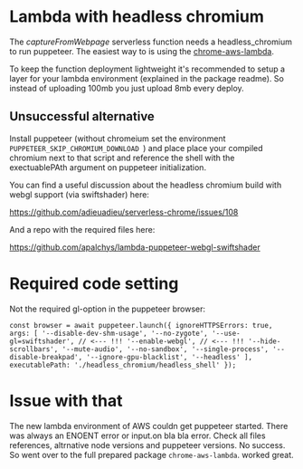 # Lambda with headless chromium

The *captureFromWebpage* serverless function needs a headless_chromium to run puppeteer. The easiest way to is using the [chrome-aws-lambda](https://github.com/alixaxel/chrome-aws-lambda).

To keep the function deployment lightweight it's recommended to setup a layer for your lambda environment (explained in the package readme). So instead of uploading 100mb you just upload 8mb every deploy.

## Unsuccessful alternative

Install puppeteer (without chromeium set the environment ``PUPPETEER_SKIP_CHROMIUM_DOWNLOAD ``) and place place your compiled chromium next to that script and reference the shell with
the exectuablePAth argument on puppeteer initialization.

You can find a useful discussion about the headless chromium build with webgl support (via swiftshader) here:

https://github.com/adieuadieu/serverless-chrome/issues/108

And a repo with the required files here:

https://github.com/apalchys/lambda-puppeteer-webgl-swiftshader

# Required code setting

Not the required gl-option in the puppeteer browser:

``
const browser = await puppeteer.launch({
    ignoreHTTPSErrors: true,
    args: [
      '--disable-dev-shm-usage',
      '--no-zygote',
      '--use-gl=swiftshader', // <--- !!!
      '--enable-webgl', // <--- !!!
      '--hide-scrollbars',
      '--mute-audio',
      '--no-sandbox',
      '--single-process',
      '--disable-breakpad',
      '--ignore-gpu-blacklist',
      '--headless'
    ],
    executablePath: './headless_chromium/headless_shell'
  });
``

# Issue with that

The new lambda environment of AWS couldn get puppeteer started. There was always an ENOENT error or input.on bla bla error. Check all files references, altrnative node versions and puppeteer versions. No success. So went over to the full prepared package ``chrome-aws-lambda``. worked great.